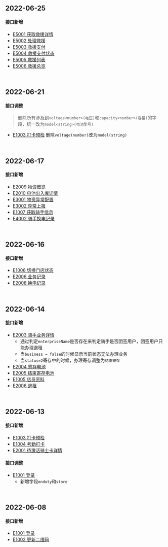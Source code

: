 ## 2022-06-25

#### 接口新增

- [E5001 获取救援详情](http://localhost:5533/docs#tag/E/operation/EmployeeAssistanceDetail)
- [E5002 处理救援](http://localhost:5533/docs#tag/E/operation/EmployeeAssistanceProcess)
- [E5003 救援支付](http://localhost:5533/docs#tag/E/operation/EmployeeAssistancePay)
- [E5004 救援支付状态](http://localhost:5533/docs#tag/E/operation/EmployeeAssistancePayStatus)
- [E5005 救援列表](http://localhost:5533/docs#tag/E/operation/EmployeeAssistanceList)
- [E5006 救援总览](http://localhost:5533/docs#tag/E/operation/EmployeeAssistanceOverview)





<br />

## 2022-06-21

#### 接口调整

> 删除所有涉及到`voltage<number>(电压)`和`capacity<number>(容量)`的字段，统一改为`model<string>(电池型号)`

- [E1003 打卡预检](http://localhost:5533/docs#tag/E/operation/EmployeeAttendancePrecheck) 删除`voltage(number)`改为`model(string)`





<br />

## 2022-06-17

#### 接口新增

- [E2009 物资概览](http://localhost:5533/docs#tag/E/operation/EmployeeStockOverview)
- [E2010 电池出入库详情](http://localhost:5533/docs#tag/E/operation/EmployeeStockList)
- [E3001 物资异常配置](http://localhost:5533/docs#tag/E/operation/EmployeeExceptionSetting)
- [E3002 异常上报](http://localhost:5533/docs#tag/E/operation/EmployeeExceptionCreate)
- [E1007 获取骑手信息](http://localhost:5533/docs#tag/E/operation/EmployeeRiderDetail)
- [E4002 骑手换电记录](http://localhost:5533/docs#tag/E/operation/EmployeeRiderExchange)





<br />

## 2022-06-16

#### 接口新增

- [E1006 切换门店状态](http://localhost:5533/docs#tag/E/operation/EmployeeStoreStatus)
- [E2006 业务记录](http://localhost:5533/docs#tag/E/operation/EmployeeBusinessList)
- [E2008 换电记录](http://localhost:5533/docs#tag/E/operation/EmployeeExchangeList)





<br />

## 2022-06-14

#### 接口新增

- [E2003 骑手业务详情](http://localhost:5533/docs#tag/E/operation/EmployeeBusinessRider)
  - 通过判定`enterpriseName`是否存在来判定骑手是否团签用户，团签用户只能办理退租
  - 当`business = false`的时候显示当前状态无法办理业务
  - 当`status=2`寄存中的时候，办理寄存调整为`结束寄存`
- [E2004 寄存电池](http://localhost:5533/docs#tag/E/operation/EmployeeBusinessPause)
- [E2005 结束寄存电池](http://localhost:5533/docs#tag/E/operation/EmployeeBusinessContinue)
- [E1005 店员资料](http://localhost:5533/docs#tag/E/operation/EmployeeEmployeeProfile)
- [E2006 退租](http://localhost:5533/docs#tag/E/operation/EmployeeBusinessUnSubscribe)





<br />

## 2022-06-13

#### 接口新增

- [E1003 打卡预检](http://localhost:5533/docs#tag/E/operation/EmployeeAttendancePrecheck)
- [E1004 考勤打卡](http://localhost:5533/docs#tag/E/operation/EmployeeAttendanceCreate)
- [E2001 待激活骑士卡详情](http://localhost:5533/docs#tag/E/operation/EmployeeSubscribeInactive)



#### 接口调整

- [E1001 登录](http://localhost:5533/docs#tag/E/operation/EmployeeEmployeeSignin)
  - 新增字段`onduty`和`store`



<br />

## 2022-06-08

#### 接口新增

- [E1001 登录](http://localhost:5533/docs#tag/E/operation/EmployeeEmployeeSignin)
- [E1002 更新二维码](http://localhost:5533/docs#tag/E/operation/EmployeeEmployeeQrcode)